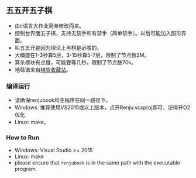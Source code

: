 ## 五五开五子棋
+ 由c语言大作业简单修改而来。
+ 控制台界面五子棋，支持无禁手和有禁手（简单禁手）。以后可能加入图形界面。
+ 叫五五开是因为理论上黑棋是必胜的。
+ 大概能在1-3秒算5层，3-15秒算5-7层，限制了节点数3M。
+ 算杀模块有点慢，可能要等几秒，限制了节点数70k。
+ 地毯谱来自[棋软收藏站](http://game.onegreen.net/Soft/HTML/45951.html)。
### 编译运行
+ 请确保renjubook和主程序在同一路径下。
+ Windows: 推荐使用VS2015或以上版本，点开Renju.vcxproj即可，记得开O2优化
+ Linux: make。

### How to Run
+ Windows: Visual Studio >= 2015
+ Linux: make
+ please ensure that `renjubook` is in the same path with the executable program.